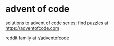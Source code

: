 # advent of code
solutions to advent of code series; find puzzles at https://adventofcode.com

reddit family at [r/adventofcode](https://www.reddit.com/r/adventofcode/)
